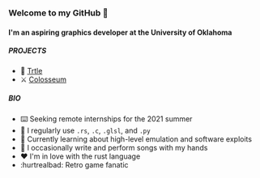 ### Welcome to my GitHub 👋

#### I'm an aspiring graphics developer at the University of Oklahoma

##### PROJECTS

- 🐢 [Trtle](https://github.com/Saltyparts/trtle)
- ⚔️ [Colosseum](https://github.com/colosseum-game)

##### BIO

- ⌨️ Seeking remote internships for the 2021 summer
- 🧰 I regularly use `.rs`, `.c`, `.glsl`, and `.py`
- 🌱 Currently learning about high-level emulation and software exploits
- 🎹 I occasionally write and perform songs with my hands
- ❤️ I'm in love with the rust language
- :hurtrealbad: Retro game fanatic
